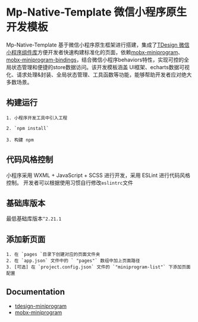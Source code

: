 <!--
 * @Author: 王昶 wgeralt@outlook.com
 * @Date: 2023-02-12 22:08:44
 * @LastEditors: 王昶 wgeralt@outlook.com
 * @LastEditTime: 2023-03-29 13:19:24
 * @FilePath: /mp-native-template/README.md
 * @Description: 
-->
# Mp-Native-Template 微信小程序原生开发模板

Mp-Native-Template 基于微信小程序原生框架进行搭建，集成了[TDesign 微信小程序组件库](https://github.com/Tencent/tdesign-miniprogram)方便开发者快速构建标准化的页面，依赖[mobx-miniprogram](https://github.com/mobxjs/mobx)、[mobx-miniprogram-bindings](https://github.com/mobxjs/mobx)，结合微信小程序behaviors特性，实现可控的全局状态管理和便捷的store数据访问。该开发模板涵盖 UI框架、echarts数据可视化、请求处理&封装、全局状态管理、工具函数等功能，能够帮助开发者应对绝大多数场景。

## 构建运行
    1. 小程序开发工具中引入工程

    2. `npm install`

    3. 构建 npm

## 代码风格控制
小程序采用 WXML + JavaScript + SCSS 进行开发，采用 ESLint 进行代码风格控制。
开发者可以根据使用习惯自行修改`eslintrc`文件

## 基础库版本
最低基础库版本`^2.21.1`

## 添加新页面
    1. 在 `pages `目录下创建对应的页面文件夹
    2. 在 `app.json` 文件中的 ` "pages"` 数组中加上页面路径
    3. [可选] 在 `project.config.json` 文件的 `"miniprogram-list"` 下添加页面配置

## Documentation

- [tdesign-miniprogram](https://tdesign.tencent.com/miniprogram/overview)
- [mobx-miniprogram](https://github.com/mobxjs/mobx)

